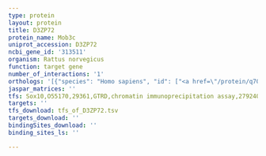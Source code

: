 ```yaml
---
type: protein
layout: protein
title: D3ZP72
protein_name: Mob3c
uniprot_accession: D3ZP72
ncbi_gene_id: '313511'
organism: Rattus norvegicus
function: target gene
number_of_interactions: '1'
orthologs: '[{"species": "Homo sapiens", "id": ["<a href=\"/protein/q70ia8\">Q70IA8</a>"]}, {"species": "Danio rerio", "id": ["<a href=\"/protein/q6gqn1\">Q6GQN1</a>"]}, {"species": "Mus musculus", "id": ["<a href=\"/protein/q8bjg4\">Q8BJG4</a>"]}, {"species": "Drosophila melanogaster", "id": ["<a href=\"/protein/q9vl13\">Q9VL13</a>"]}]'
jaspar_matrices: ''
tfs: Sox10,O55170,29361,GTRD,chromatin immunoprecipitation assay,27924024%5Buid%5D,No
targets: ''
tfs_download: tfs_of_D3ZP72.tsv
targets_download: ''
bindingSites_download: ''
binding_sites_ls: ''

---
```

